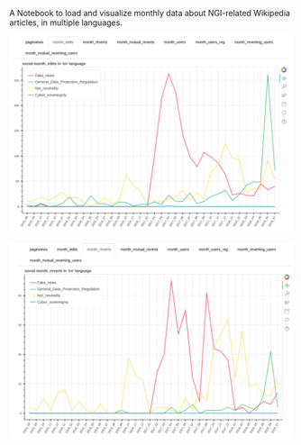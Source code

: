 A Notebook to load and visualize monthly data about NGI-related Wikipedia articles, in multiple languages.  

![alt text](https://github.com/NGI4eu/engineroom-data-sprint-notebooks/blob/master/03-wikipedia-article-metrics/month_edits_vis.png)

![alt text](https://github.com/NGI4eu/engineroom-data-sprint-notebooks/blob/master/03-wikipedia-article-metrics/reverts_vis.png)
